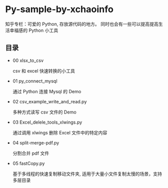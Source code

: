 # Py-sample-by-xchaoinfo
                                    
知乎专栏：可爱的 Python, 存放源代码的地方。
同时也会有一些可以提高提高生活幸福感的 Python 小工具

## 目录

- 00 xlsx_to_csv
    
    csv 和 excel 快速转换的小工具

- 01 py_connect_mysql

    通过 Python 连接 Mysql 的 Demo

- 02 csv_example_write_and_read.py
    
    多种方式读写 csv 文件的 Demo

- 03 Excel_delele_tools_xlwings.py

    通过调用 xlwings 删除 Excel 文件中的特定内容

- 04 split-merge-pdf.py

    分割合并 pdf 文件

- 05 fastCopy.py

    基于多线程的快速复制移动文件夹, 适用于大量小文件复制太慢的场景，支持多层目录
